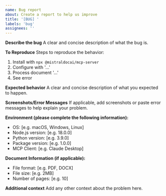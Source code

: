 ```yaml
---
name: Bug report
about: Create a report to help us improve
title: '[BUG] '
labels: 'bug'
assignees: ''
---
```


**Describe the bug**
A clear and concise description of what the bug is.

**To Reproduce**
Steps to reproduce the behavior:
1. Install with `npx @mistraldocai/mcp-server`
2. Configure with '...'
3. Process document '...'
4. See error

**Expected behavior**
A clear and concise description of what you expected to happen.

**Screenshots/Error Messages**
If applicable, add screenshots or paste error messages to help explain your problem.

**Environment (please complete the following information):**
 - OS: [e.g. macOS, Windows, Linux]
 - Node.js version: [e.g. 18.0.0]
 - Python version: [e.g. 3.9.0]
 - Package version: [e.g. 1.0.0]
 - MCP Client: [e.g. Claude Desktop]

**Document Information (if applicable):**
 - File format: [e.g. PDF, DOCX]
 - File size: [e.g. 2MB]
 - Number of pages: [e.g. 10]

**Additional context**
Add any other context about the problem here.